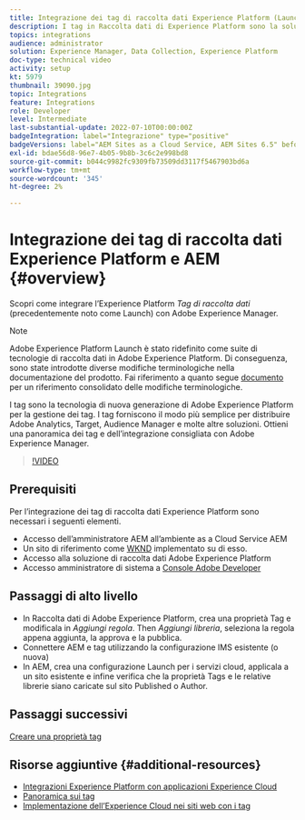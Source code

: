```yaml
---
title: Integrazione dei tag di raccolta dati Experience Platform (Launch) e AEM
description: I tag in Raccolta dati di Experience Platform sono la soluzione di gestione dei tag di nuova generazione di Adobe e il modo migliore per distribuire Adobe Analytics, Target, Audience Manager e molte altre soluzioni. Ottieni una panoramica dei Tag (noti in precedenza come Launch) e dell’integrazione consigliata con Adobe Experience Manager.
topics: integrations
audience: administrator
solution: Experience Manager, Data Collection, Experience Platform
doc-type: technical video
activity: setup
kt: 5979
thumbnail: 39090.jpg
topic: Integrations
feature: Integrations
role: Developer
level: Intermediate
last-substantial-update: 2022-07-10T00:00:00Z
badgeIntegration: label="Integrazione" type="positive"
badgeVersions: label="AEM Sites as a Cloud Service, AEM Sites 6.5" before-title="false"
exl-id: bdae56d8-96e7-4b05-9b8b-3c6c2e998bd8
source-git-commit: b044c9982fc9309fb73509dd3117f5467903bd6a
workflow-type: tm+mt
source-wordcount: '345'
ht-degree: 2%

---
```


# Integrazione dei tag di raccolta dati Experience Platform e AEM {#overview}

Scopri come integrare l’Experience Platform _Tag di raccolta dati_ (precedentemente noto come Launch) con Adobe Experience Manager.

>[!NOTE]
>
>Adobe Experience Platform Launch è stato ridefinito come suite di tecnologie di raccolta dati in Adobe Experience Platform. Di conseguenza, sono state introdotte diverse modifiche terminologiche nella documentazione del prodotto. Fai riferimento a quanto segue [documento](https://experienceleague.adobe.com/docs/experience-platform/tags/term-updates.html) per un riferimento consolidato delle modifiche terminologiche.


I tag sono la tecnologia di nuova generazione di Adobe Experience Platform per la gestione dei tag. I tag forniscono il modo più semplice per distribuire Adobe Analytics, Target, Audience Manager e molte altre soluzioni. Ottieni una panoramica dei tag e dell’integrazione consigliata con Adobe Experience Manager.

>[!VIDEO](https://video.tv.adobe.com/v/3417061?quality=12&learn=on)


## Prerequisiti

Per l’integrazione dei tag di raccolta dati Experience Platform sono necessari i seguenti elementi.

+ Accesso dell’amministratore AEM all’ambiente as a Cloud Service AEM
+ Un sito di riferimento come [WKND](https://github.com/adobe/aem-guides-wknd) implementato su di esso.
+ Accesso alla soluzione di raccolta dati Adobe Experience Platform
+ Accesso amministratore di sistema a [Console Adobe Developer](https://developer.adobe.com/developer-console/)


## Passaggi di alto livello

+ In Raccolta dati di Adobe Experience Platform, crea una proprietà Tag e modificala in _Aggiungi regola_. Then _Aggiungi libreria_, seleziona la regola appena aggiunta, la approva e la pubblica.
+ Connettere AEM e tag utilizzando la configurazione IMS esistente (o nuova)
+ In AEM, crea una configurazione Launch per i servizi cloud, applicala a un sito esistente e infine verifica che la proprietà Tags e le relative librerie siano caricate sul sito Published o Author.

## Passaggi successivi

[Creare una proprietà tag](create-tag-property.md)

## Risorse aggiuntive {#additional-resources}

+ [Integrazioni Experience Platform con applicazioni Experience Cloud](https://experienceleague.adobe.com/docs/platform-learn/tutorials/intro-to-platform/integrations-with-experience-cloud-applications.html)
+ [Panoramica sui tag](https://experienceleague.adobe.com/docs/experience-platform/tags/home.html)
+ [Implementazione dell’Experience Cloud nei siti web con i tag](https://experienceleague.adobe.com/docs/platform-learn/implement-in-websites/overview.html)
